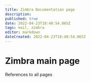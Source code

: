 ```yaml
---
title: Zimbra Documentation page
description: 
published: true
date: 2022-04-23T18:40:54.065Z
tags: mail, zimbra
editor: markdown
dateCreated: 2022-04-23T18:40:54.065Z
---
```


# Zimbra main page
References to all pages
